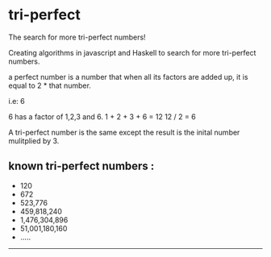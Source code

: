 # tri-perfect
The search for more tri-perfect numbers!

Creating algorithms in javascript and Haskell to search for more tri-perfect numbers.

a perfect number is a number that when all its factors are added up, it is equal to 2 * that number.

i.e: 6

6 has a factor of 1,2,3 and 6.
1 + 2 + 3 + 6 = 12
12 / 2 = 6

A tri-perfect number is the same except the result is the inital number   mulitplied by 3.

known tri-perfect numbers :
---
- 120
- 672
- 523,776
- 459,818,240
- 1,476,304,896
- 51,001,180,160
- .....
---
